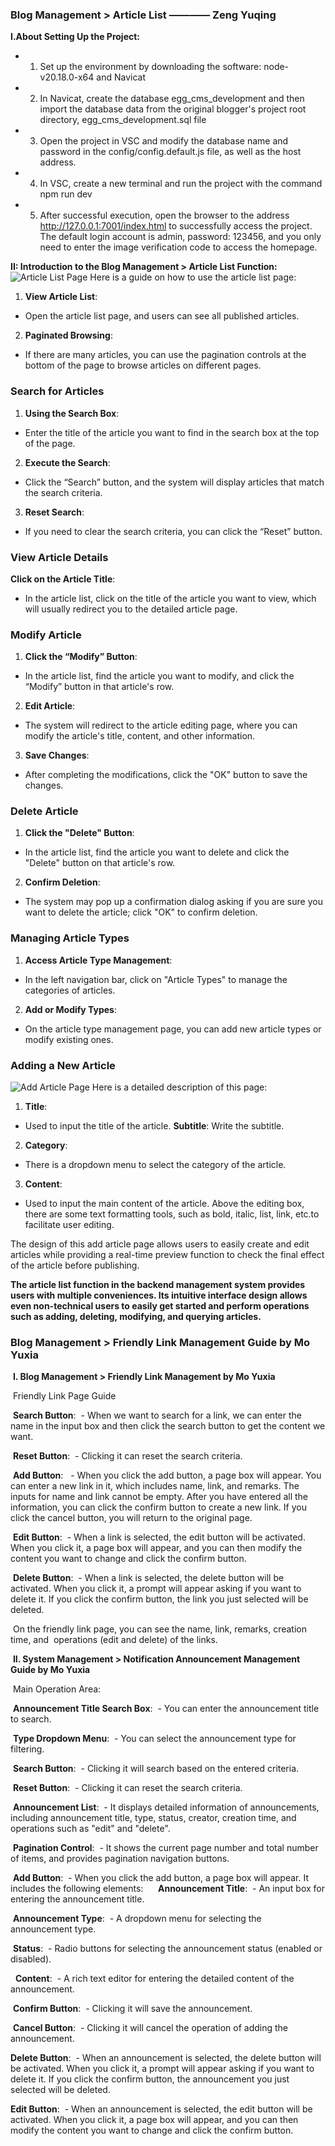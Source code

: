 ### Blog Management > Article List ———— Zeng Yuqing
**I.About Setting Up the Project:**
- 1. Set up the environment by downloading the software: node-v20.18.0-x64 and Navicat 
- 2. In Navicat, create the database egg_cms_development and then import the database data from the original blogger's project root directory, egg_cms_development.sql file
- 3. Open the project in VSC and modify the database name and password in the config/config.default.js file, as well as the host address. 
- 4. In VSC, create a new terminal and run the project with the command npm run dev 
- 5. After successful execution, open the browser to the address http://127.0.0.1:7001/index.html to successfully access the project. The default login account is admin, password: 123456, and you only need to enter the image verification code to access the homepage.

**II: Introduction to the Blog Management > Article List Function:**
![Article List Page](images/ariticle%20page.png)
Here is a guide on how to use the article list page:
1. **View Article List**: 
- Open the article list page, and users can see all published articles.
2. **Paginated Browsing**:   
- If there are many articles, you can use the pagination controls at the bottom of the page to browse articles on different pages.

### Search for Articles

1. **Using the Search Box**:  
 - Enter the title of the article you want to find in the search box at the top of the page.
2. **Execute the Search**:  
  - Click the “Search” button, and the system will display articles that match the search criteria.
3. **Reset Search**:   
 - If you need to clear the search criteria, you can click the “Reset” button.

### View Article Details

**Click on the Article Title**:  
  - In the article list, click on the title of the article you want to view, which will usually redirect you to the detailed article page.

### Modify Article

  1. **Click the “Modify” Button**:  
 - In the article list, find the article you want to modify, and click the “Modify” button in that article's row.
 2. **Edit Article**: 
 - The system will redirect to the article editing page, where you can modify the article's title, content, and other information.
 3. **Save Changes**:   
 - After completing the modifications, click the "OK" button to save the changes.

 ### Delete Article

 1. **Click the "Delete" Button**: 
 - In the article list, find the article you want to delete and click the "Delete" button on that article's row.
 2. **Confirm Deletion**: 
 - The system may pop up a confirmation dialog asking if you are sure you want to delete the article; click "OK" to confirm deletion.


 ### Managing Article Types

 1. **Access Article Type Management**: 
   - In the left navigation bar, click on "Article Types" to manage the categories of articles.
 2. **Add or Modify Types**: 
  - On the article type management page, you can add new article types or modify existing ones.

### Adding a New Article
  
![Add Article Page](images/article%20%20%20ADD.png)
Here is a detailed description of this page:
1. **Title**:
- Used to input the title of the article. 
   **Subtitle**: Write the subtitle.
2. **Category**:
- There is a dropdown menu to select the category of the article.
3. **Content**:
- Used to input the main content of the article. Above the editing box, there are some text formatting tools, such as bold, italic, list, link, etc.to facilitate user editing.

The design of this add article page allows users to easily create and edit articles while providing a real-time preview function to check the final effect of the article before publishing.

**The article list function in the backend management system provides users with multiple conveniences. Its intuitive interface design allows even non-technical users to easily get started and perform operations such as adding, deleting, modifying, and querying articles.**




### Blog Management > Friendly Link Management Guide by Mo Yuxia

 **I. Blog Management > Friendly Link Management by Mo Yuxia**

 Friendly Link Page Guide

 **Search Button**: 
 - When we want to search for a link, we can enter the name in the input box and then click the search button to get the content we want.

 **Reset Button**: 
 - Clicking it can reset the search criteria.

 **Add Button**:
  - When you click the add button, a page box will appear. You can enter a new link in it, which includes name, link, and remarks. The inputs for name and link cannot be empty. After you have entered all the information, you can click the confirm button to create a new link. If you click the cancel button, you will return to the original page.

 **Edit Button**:
 - When a link is selected, the edit button will be activated. When you click it, a page box will appear, and you can then modify the content you want to change and click the confirm button.

 **Delete Button**:
 - When a link is selected, the delete button will be activated. When you click it, a prompt will appear asking if you want to delete it. If you click the confirm button, the link you just selected will be deleted.

 On the friendly link page, you can see the name, link, remarks, creation time, and  operations (edit and delete) of the links.

 **II. System Management > Notification Announcement Management Guide by Mo Yuxia**

 Main Operation Area:

 **Announcement Title Search Box**:
 - You can enter the announcement title to search.

 **Type Dropdown Menu**: 
 - You can select the announcement type for filtering.

 **Search Button**:
 - Clicking it will search based on the entered criteria.

 **Reset Button**: 
 - Clicking it can reset the search criteria.

 **Announcement List**: 
 - It displays detailed information of announcements, including announcement title, type, status, creator, creation time, and operations such as "edit" and "delete".

 **Pagination Control**: 
 - It shows the current page number and total number of items, and provides pagination navigation buttons.

 **Add Button**: 
 - When you click the add button, a page box will appear. It includes the following elements:
    
 **Announcement Title**: 
 - An input box for entering the announcement title.

 **Announcement Type**: 
 - A dropdown menu for selecting the announcement type.

 **Status**:
 - Radio buttons for selecting the announcement status (enabled or disabled).

  **Content**: 
 - A rich text editor for entering the detailed content of the announcement.

 **Confirm Button**:
 - Clicking it will save the announcement.

 **Cancel Button**: 
 - Clicking it will cancel the operation of adding the announcement.

**Delete Button**:
 - When an announcement is selected, the delete button will be activated. When you click it, a prompt will appear asking if you want to delete it. If you click the confirm button, the announcement you just selected will be deleted.

**Edit Button**:
 - When an announcement is selected, the edit button will be activated. When you click it, a page box will appear, and you can then modify the content you want to change and click the confirm button.